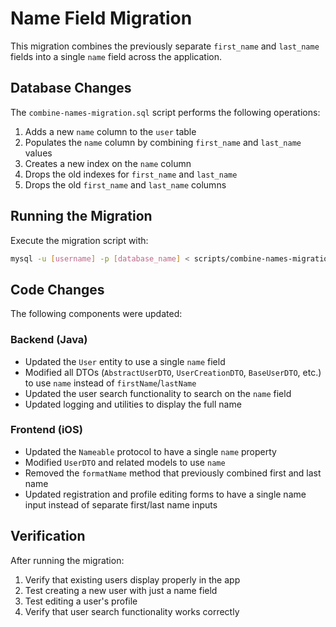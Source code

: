 # Name Field Migration

This migration combines the previously separate `first_name` and `last_name` fields into a single `name` field across the application.

## Database Changes

The `combine-names-migration.sql` script performs the following operations:

1. Adds a new `name` column to the `user` table
2. Populates the `name` column by combining `first_name` and `last_name` values
3. Creates a new index on the `name` column
4. Drops the old indexes for `first_name` and `last_name`
5. Drops the old `first_name` and `last_name` columns

## Running the Migration

Execute the migration script with:

```bash
mysql -u [username] -p [database_name] < scripts/combine-names-migration.sql
```

## Code Changes

The following components were updated:

### Backend (Java)
- Updated the `User` entity to use a single `name` field
- Modified all DTOs (`AbstractUserDTO`, `UserCreationDTO`, `BaseUserDTO`, etc.) to use `name` instead of `firstName`/`lastName`
- Updated the user search functionality to search on the `name` field
- Updated logging and utilities to display the full name

### Frontend (iOS)
- Updated the `Nameable` protocol to have a single `name` property
- Modified `UserDTO` and related models to use `name`
- Removed the `formatName` method that previously combined first and last name
- Updated registration and profile editing forms to have a single name input instead of separate first/last name inputs

## Verification

After running the migration:

1. Verify that existing users display properly in the app
2. Test creating a new user with just a name field
3. Test editing a user's profile
4. Verify that user search functionality works correctly 